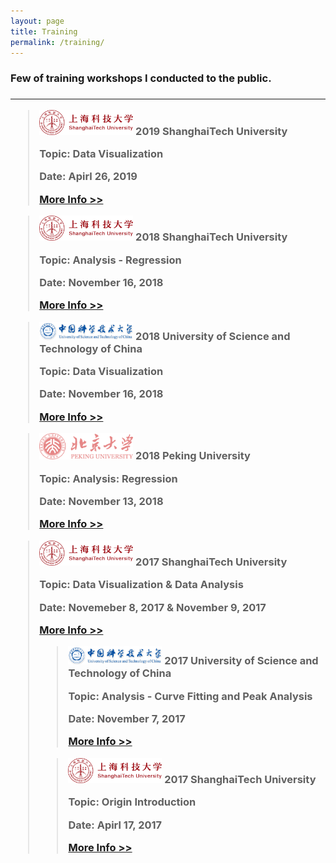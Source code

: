 ```yaml
---
layout: page
title: Training
permalink: /training/
---
```

<h3> Few of training workshops I conducted to the public. <h3>
<hr/>
<blockquote>
<img src="/static/training/SHTU.svg" alt="ShanghaiTech University" width="150" />
<strong>2019 ShanghaiTech University</strong>
<p> </p>
<p>Topic: Data Visualization</p>
<p>Date: Apirl 26, 2019</p>
<a href="http://library.shanghaitech.edu.cn/2019/0416/c4059a41606/page.htm">More Info >></a>

</blockquote>

<blockquote>
<img src="/static/training/SHTU.svg" alt="ShanghaiTech University" width="150"/>
<strong>2018 ShanghaiTech University</strong>
<p> </p>
<p>Topic: Analysis - Regression</p>
<p>Date: November 16, 2018</p>
<a href="http://library.shanghaitech.edu.cn/2018/1111/c4059a35954/page.htm">More Info >></a>
</blockquote>

<blockquote>
<img src="/static/training/USTC.svg" alt="University of Science and Technology of China" width="150"/>
<strong>2018 University of Science and Technology of China</strong>
<p> </p>
<p>Topic: Data Visualization</p>
<p>Date: November 16, 2018</p>
<a href="https://scc.ustc.edu.cn/xwgg/201811/t20181116_319904.html">More Info >></a>
</blockquote>

<blockquote>
<img src="/static/training/PKU.png" alt="Peking University" width="150"/>
<strong>2018 Peking University</strong>
<p> </p>
<p>Topic: Analysis: Regression</p>
<p>Date: November 13, 2018</p>
<a href="http://hpc.pku.edu.cn/2018110902.html">More Info >></a>
</blockquote>

<blockquote>
<img src="/static/training/SHTU.svg" alt="ShanghaiTech University" width="150" />
<strong>2017 ShanghaiTech University</strong>
<p> </p>
<p>Topic: Data Visualization & Data Analysis</p>
<p>Date: Novemeber 8, 2017 & November 9, 2017</p>
<a href="http://library.shanghaitech.edu.cn/_upload/article/files/ee/f2/fbf3b2c54516ad9d17a04212f396/2f92e79e-6440-4fb2-a1d7-3a01dc6066e4.pdf">More Info >></a>

<blockquote>
<img src="/static/training/USTC.svg" alt="University of Science and Technology of China" width="150"/>
<strong>2017 University of Science and Technology of China</strong>
<p> </p>
<p>Topic: Analysis - Curve Fitting and Peak Analysis</p>
<p>Date: November 7, 2017</p>
<a href="https://scc.ustc.edu.cn/xwgg/201711/t20171110_288984.html">More Info >></a>
</blockquote>

<blockquote>
<img src="/static/training/SHTU.svg" alt="ShanghaiTech University" width="150" />
<strong>2017 ShanghaiTech University</strong>
<p> </p>
<p>Topic: Origin Introduction</p>
<p>Date: Apirl 17, 2017</p>
<a href="http://library.shanghaitech.edu.cn/_upload/article/files/38/c8/4e618c7f4eefb9cdb2162382745a/a97cccd2-bb98-4561-b900-43ae9d159ac3.pdf">More Info >></a>